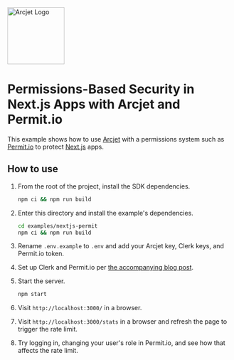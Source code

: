 <a href="https://arcjet.com" target="_arcjet-home">
  <picture>
    <source media="(prefers-color-scheme: dark)" srcset="https://arcjet.com/logo/arcjet-dark-lockup-voyage-horizontal.svg">
    <img src="https://arcjet.com/logo/arcjet-light-lockup-voyage-horizontal.svg" alt="Arcjet Logo" height="128" width="auto">
  </picture>
</a>

# Permissions-Based Security in Next.js Apps with Arcjet and Permit.io

This example shows how to use [Arcjet](https://arcjet.com/) with a permissions system such as [Permit.io](https://www.permit.io/) to protect [Next.js](https://nextjs.org/) apps.

## How to use

1. From the root of the project, install the SDK dependencies.

   ```bash
   npm ci && npm run build
   ```

2. Enter this directory and install the example's dependencies.

   ```bash
   cd examples/nextjs-permit
   npm ci && npm run build
   ```

3. Rename `.env.example` to `.env` and add your Arcjet key, Clerk keys, and Permit.io token.

4. Set up Clerk and Permit.io per [the accompanying blog post](https://blog.arcjet.com/permissions-based-security-in-nextjs-with-arcjet-and-permitio/).

4. Start the server.

   ```bash
   npm start
   ```

5. Visit `http://localhost:3000/` in a browser.

6. Visit `http://localhost:3000/stats` in a browser and refresh the page to trigger the rate limit.

7. Try logging in, changing your user's role in Permit.io, and see how that affects the rate limit.
